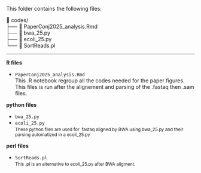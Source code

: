 

This folder contains the following files:  

📂 codes/  
├── 📄 PaperConj2025_analysis.Rmd  
├── 📄 bwa_25.py  
├── 📄 ecoli_25.py  
└── 📄 SortReads.pl  

____

**R files**
- `PaperConj2025_analysis.Rmd`    
This .R notebook regroup all the codes needed for the paper figures. This files is run after the alignement and parsing of the .fastaq then .sam files.


**python files**
- `bwa_25.py`
- `ecoli_25.py`  
<small> These python files are used for .fastaq aligned by BWA using bwa_25.py and their parsing automatized in a ecoli_25.py </small>

**perl files**  
- `SortReads.pl`  
<small> This .pl is an alternative to ecoli_25.py after BWA aligment. </small>
